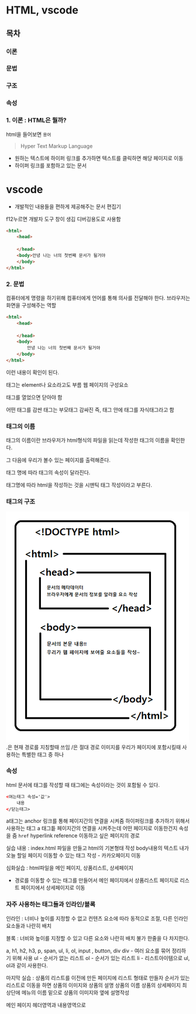 # HTML, vscode
## 목차
### 이론
### 문법
### 구조
### 속성

### 1. 이론 : HTML은 뭘까?
html을 들어보면 `용어`

>Hyper Text Markup Language
- 원하는 텍스트에 하이퍼 링크를 추가하면 텍스트를 클릭하면 해당 페이지로 이동
- 하이퍼 링크를 포함하고 있는 문서

# vscode
- 개발적인 내용들을 편하게 제공해주는 문서 편집기

f12누르면 개발자 도구 창이 생김
디버깅용도로 사용함

```html
<html>
    <head>

    </head>
    <body>안녕 나는 너의 첫번째 문서가 될거야
    </body>
</html>
```

### 2. 문법
컴퓨터에게 명령을 하기위해 컴퓨터에게 언어를 통해 의사를 전달해야 한다.
브라우저는 화면을 구성해주는 역할

```html
<html>
    <head>

    </head>
    <body>
        안녕 나는 너의 첫번째 문서가 될거야
    </body>
</html>
```
이런 내용이 확인이 된다.

태그는 element나 요소라고도 부름
웹 페이지의 구성요소

태그를 열었으면 닫아야 함

어떤 태그를 감싼 태그는 부모태그
감싸진 즉, 태그 안에 태그를 자식태그라고 함

### 태그의 이름
태그의 이름이란 브라우저가 html형식의 파일을 읽는데 작성한 태그의 이름을 확인한다.

그 다음에 우리가 볼수 있는 페이지를 출력해준다.

태그 명에 따라 태그의 속성이 달라진다.

태그명에 따라 html을 작성하는 것을 시맨틱 태그 작성이라고 부른다.

### 태그의 구조
 <!-- 
 <!DOCTYPE html> : 문서의 형식을 HTML5를 사용하고 있는지 , 어떤 버전을 사용하고 있는지 명시
<html lang="en"></html> : html문서라는 내용, lang은 속성, en은 영문으로 작성된 페이지
<head></head> : 문서의 메타데이터, 브라우저에 문서의 정보를 전달하는 요소
<body></body> : 문서의 본문, 브라우저에 표시되는 요소
-->

<img src="./htmlDoc.png"/>
.은 현재 경로를 지칭할때 쓰임
/은 절대 경로
이미지를 우리가 페이지에 포함시킬때 사용하는 특별한 태그 중 하나

### 속성
html 문서에 태그를 작성할 때 태그에는 속성이라는 것이 포함될 수 있다.
```html
<여는태그 속성='값'>
    내용
</닫는태그>
```

a태그는 anchor
링크를 통해 페이지간의 연결을 시켜줌
하이퍼링크를 추가하기 위해서 사용하는 태그
a 태그틑 페이지간의  연결을 시켜주는데 어떤 페이지로 이동한건지 속성을 줌
`href`
hyperlink reference
이동하고 싶은 페이지의 경로

실습 내용 : index.html 파일을 만들고
html의 기본형태 작성
body내용의 텍스트 내가 오늘 할일 
페이지 이동할 수 있는 태그 작성 - 카카오페이지 이동 

심화실습 : html파일을 메인 페이지, 상품리스트, 상세페이지
 - 경로를 이동할 수 있는 태그를 만들어서 메인 페이지에서 상품리스트 페이지로 리스트 페이지에서 상세페이지로 이동

### 자주 사용하는 태그들과 인라인/블록

인라인 : 너비나 높이를 지정할 수 없고 컨텐츠 요소에 따라 동적으로 조절, 다른 인라인 요소들과 나란히 배치

블록   : 너비와 높이를 지정할 수 있고 다른 요소와 나란히 배치 불가
한줄을 다 차지한다. 

a, h1, h2, h3, p, span, ul, li, ol, input , button, div
div - 여러 요소를 묶어 정리하기 위해 사용
ul - 순서가 없는 리스트
ol - 순서가 있는 리스트
li - 리스트아이템으로 ul, ol과 같이 사용한다.



마지막 실습 : 상품의 리스트를 이전에 만든 페이지에 리스트 형태로 만들자 
순서가 있는 리스트로 이동을 하면 상품의 이미지와 상품의 설명 상품의 이름
상품의 상세페이지
최상단에 메뉴의 이름
밑으로 상품의 이미지와 옆에 설명작성

메인 페이지
헤더영역과 내용영역으로